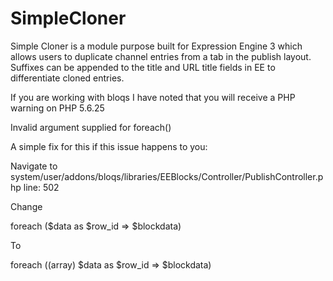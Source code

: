 # SimpleCloner

Simple Cloner is a module purpose built for Expression Engine 3 which allows users to duplicate channel entries from a tab in the publish layout. Suffixes can be appended to the title and URL title fields in EE to differentiate cloned entries.

If you are working with bloqs I have noted that you will receive a PHP warning on PHP 5.6.25

Invalid argument supplied for foreach()

A simple fix for this if this issue happens to you:

Navigate to system/user/addons/bloqs/libraries/EEBlocks/Controller/PublishController.php
line: 502

Change

foreach ($data as $row_id => $blockdata)

To

foreach ((array) $data as $row_id => $blockdata)
